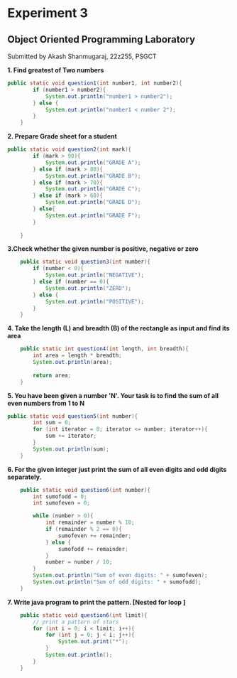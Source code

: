 # Experiment 3
## Object Oriented Programming Laboratory
Submitted by Akash Shanmugaraj, 22z255, PSGCT

**1. Find greatest of Two numbers**
```java
public static void question1(int number1, int number2){
        if (number1 > number2){
            System.out.println("number1 > number2");
        } else {
            System.out.println("number1 < number 2");
        }
    }
```

**2. Prepare Grade sheet for a student**

```java
public static void question2(int mark){
        if (mark > 90){
            System.out.println("GRADE A");
        } else if (mark > 80){
            System.out.println("GRADE B");
        } else if (mark > 70){
            System.out.println("GRADE C");
        } else if (mark > 60){
            System.out.println("GRADE D");
        } else{
            System.out.println("GRADE F");
        }
    
    }
```

**3.Check whether the given number is positive, negative or zero**

```java
    public static void question3(int number){
        if (number < 0){
            System.out.println("NEGATIVE");
        } else if (number == 0){
            System.out.println("ZERO");
        } else {
            System.out.println("POSITIVE");
        }
    }
```
**4. Take the length (L) and breadth (B) of the rectangle as input and find its area**
```java
    public static int question4(int length, int breadth){
        int area = length * breadth;
        System.out.println(area);
        
        return area;
    }
```
**5. You have been given a number 'N'. Your task is to find the sum of all even numbers from 1 to N**

```java
public static void question5(int number){
        int sum = 0;
        for (int iterator = 0; iterator <= number; iterator++){
            sum += iterator;
        }
        System.out.println(sum);
    }
```
**6. For the given integer just print the sum of all even digits and odd digits separately.**
```java
    public static void question6(int number){
        int sumofodd = 0;
        int sumofeven = 0;

        while (number > 0){
            int remainder = number % 10;
            if (remainder % 2 == 0){
                sumofeven += remainder;
            } else {
                sumofodd += remainder;
            }
            number = number / 10;
        }
        System.out.println("Sum of even digits: " + sumofeven);
        System.out.println("Sum of odd digits: " + sumofodd);
    }
```

**7. Write java program to print the pattern. [Nested for loop ]**

```java
    public static void question6(int limit){
        // print a pattern of stars 
        for (int i = 0; i < limit; i++){
            for (int j = 0; j < i; j++){
                System.out.print("*");
            }
            System.out.println();
        }
    }
```